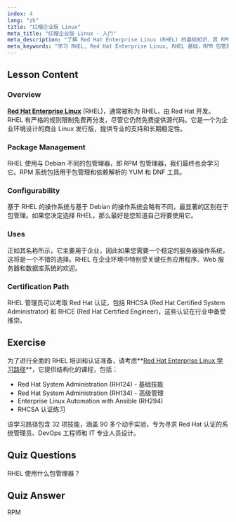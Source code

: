 ```yaml
---
index: 4
lang: "zh"
title: "红帽企业版 Linux"
meta_title: "红帽企业版 Linux - 入门"
meta_description: "了解 Red Hat Enterprise Linux (RHEL) 的基础知识、其 RPM 包管理器以及企业用途。理解 RHEL 的核心区别和优势。"
meta_keywords: "学习 RHEL, Red Hat Enterprise Linux, RHEL 基础，RPM 包管理器，Linux 服务器操作系统，RHEL 初学者，RHEL 指南"
---
```


## Lesson Content

### Overview

[**Red Hat Enterprise Linux**](https://www.redhat.com/en/technologies/linux-platforms/enterprise-linux) (RHEL)，通常被称为 RHEL，由 Red Hat 开发。RHEL 有严格的规则限制免费再分发，尽管它仍然免费提供源代码。它是一个为企业环境设计的商业 Linux 发行版，提供专业的支持和长期稳定性。

### Package Management

RHEL 使用与 Debian 不同的包管理器，即 RPM 包管理器，我们最终也会学习它。RPM 系统包括用于包管理和依赖解析的 YUM 和 DNF 工具。

### Configurability

基于 RHEL 的操作系统与基于 Debian 的操作系统会略有不同，最显著的区别在于包管理。如果您决定选择 RHEL，那么最好是您知道自己将要使用它。

### Uses

正如其名称所示，它主要用于企业，因此如果您需要一个稳定的服务器操作系统，这将是一个不错的选择。RHEL 在企业环境中特别受关键任务应用程序、Web 服务器和数据库系统的欢迎。

### Certification Path

RHEL 管理员可以考取 Red Hat 认证，包括 RHCSA (Red Hat Certified System Administrator) 和 RHCE (Red Hat Certified Engineer)，这些认证在行业中备受推崇。

## Exercise

为了进行全面的 RHEL 培训和认证准备，请考虑**[Red Hat Enterprise Linux 学习路径](https://labex.io/skilltrees/rhel)**，它提供结构化的课程，包括：

- Red Hat System Administration (RH124) - 基础技能
- Red Hat System Administration (RH134) - 高级管理
- Enterprise Linux Automation with Ansible (RH294)
- RHCSA 认证练习

该学习路径包含 32 项技能，涵盖 90 多个动手实验，专为寻求 Red Hat 认证的系统管理员、DevOps 工程师和 IT 专业人员设计。

## Quiz Questions

RHEL 使用什么包管理器？

## Quiz Answer

RPM
